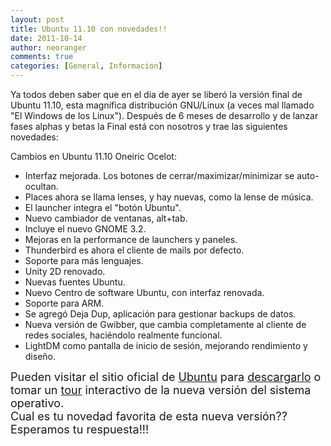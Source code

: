 ```yaml
---
layout: post
title: Ubuntu 11.10 con novedades!!
date: 2011-10-14
author: neoranger
comments: true
categories: [General, Informacion]
---
```

Ya todos deben saber que en el dia de ayer se liberó la versión final de Ubuntu 11.10, esta magnífica distribución GNU/Linux (a veces mal llamado "El Windows de los Linux"). Después de 6 meses de desarrollo y de lanzar fases alphas y betas la Final está con nosotros y trae las siguientes novedades:

Cambios en Ubuntu 11.10 Oneiric Ocelot:
* Interfaz mejorada. Los botones de cerrar/maximizar/minimizar se auto-ocultan.
* Places ahora se llama lenses, y hay nuevas, como la lense de música.
* El launcher integra el "botón Ubuntu".
* Nuevo cambiador de ventanas, alt+tab.
* Incluye el nuevo GNOME 3.2.
* Mejoras en la performance de launchers y paneles.
* Thunderbird es ahora el cliente de mails por defecto.
* Soporte para más lenguajes.
* Unity 2D renovado.
* Nuevas fuentes Ubuntu.
* Nuevo Centro de software Ubuntu, con interfaz renovada.
* Soporte para ARM.
* Se agregó Deja Dup, aplicación para gestionar backups de datos.
* Nueva versión de Gwibber, que cambia completamente al cliente de redes sociales, haciéndolo realmente funcional.
* LightDM como pantalla de inicio de sesión, mejorando rendimiento y diseño.

<div><span style="font-size:large;">Pueden visitar el sitio oficial de <a href="http://ubuntu.com/">Ubuntu</a> para <a href="http://www.ubuntu.com/download">descargarlo</a> o tomar un <a href="http://www.ubuntu.com/tour/">tour</a> interactivo de la nueva versión del sistema operativo.</span></div><div></div><div><span style="font-size:large;">Cual es tu novedad favorita de esta nueva versión?? Esperamos tu respuesta!!! </span></div>
